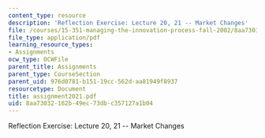 ```yaml
---
content_type: resource
description: 'Reflection Exercise: Lecture 20, 21 -- Market Changes'
file: /courses/15-351-managing-the-innovation-process-fall-2002/8aa73032162b49ec73dbc357127a1b04_assignment2021.pdf
file_type: application/pdf
learning_resource_types:
- Assignments
ocw_type: OCWFile
parent_title: Assignments
parent_type: CourseSection
parent_uid: 976d0781-b151-19cc-562d-aa81949f8937
resourcetype: Document
title: assignment2021.pdf
uid: 8aa73032-162b-49ec-73db-c357127a1b04
---
```

Reflection Exercise: Lecture 20, 21 -- Market Changes

